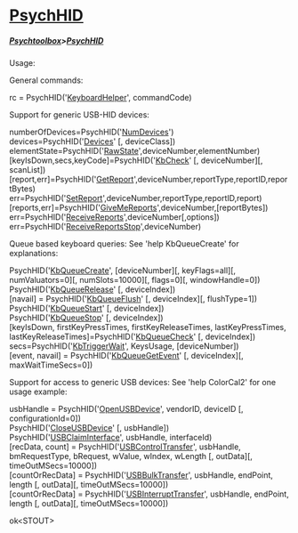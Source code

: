 # [PsychHID](PsychHID)
##### [Psychtoolbox](Psychtoolbox)>[PsychHID](PsychHID)

Usage:  
  
  
General commands:  
  
  
rc = PsychHID('[KeyboardHelper](PsychHID-KeyboardHelper)', commandCode)  
  
  
Support for generic USB-HID devices:  
  
  
numberOfDevices=PsychHID('[NumDevices](PsychHID-NumDevices)')  
devices=PsychHID('[Devices](PsychHID-Devices)' [, deviceClass])  
elementState=PsychHID('[RawState](PsychHID-RawState)',deviceNumber,elementNumber)  
[keyIsDown,secs,keyCode]=PsychHID('[KbCheck](PsychHID-KbCheck)' [, deviceNumber][, scanList])  
[report,err]=PsychHID('[GetReport](PsychHID-GetReport)',deviceNumber,reportType,reportID,reportBytes)  
err=PsychHID('[SetReport](PsychHID-SetReport)',deviceNumber,reportType,reportID,report)  
[reports,err]=PsychHID('[GiveMeReports](PsychHID-GiveMeReports)',deviceNumber,[reportBytes])  
err=PsychHID('[ReceiveReports](PsychHID-ReceiveReports)',deviceNumber[,options])  
err=PsychHID('[ReceiveReportsStop](PsychHID-ReceiveReportsStop)',deviceNumber)  
  
  
Queue based keyboard queries: See 'help KbQueueCreate' for explanations:  
  
  
PsychHID('[KbQueueCreate](PsychHID-KbQueueCreate)', [deviceNumber][, keyFlags=all][, numValuators=0][, numSlots=10000][, flags=0][, windowHandle=0])  
PsychHID('[KbQueueRelease](PsychHID-KbQueueRelease)' [, deviceIndex])  
[navail] = PsychHID('[KbQueueFlush](PsychHID-KbQueueFlush)' [, deviceIndex][, flushType=1])  
PsychHID('[KbQueueStart](PsychHID-KbQueueStart)' [, deviceIndex])  
PsychHID('[KbQueueStop](PsychHID-KbQueueStop)' [, deviceIndex])  
[keyIsDown, firstKeyPressTimes, firstKeyReleaseTimes, lastKeyPressTimes, lastKeyReleaseTimes]=PsychHID('[KbQueueCheck](PsychHID-KbQueueCheck)' [, deviceIndex])  
secs=PsychHID('[KbTriggerWait](PsychHID-KbTriggerWait)', KeysUsage, [deviceNumber])  
[event, navail] = PsychHID('[KbQueueGetEvent](PsychHID-KbQueueGetEvent)' [, deviceIndex][, maxWaitTimeSecs=0])  
  
  
Support for access to generic USB devices: See 'help ColorCal2' for one usage example:  
  
  
usbHandle = PsychHID('[OpenUSBDevice](PsychHID-OpenUSBDevice)', vendorID, deviceID [, configurationId=0])  
PsychHID('[CloseUSBDevice](PsychHID-CloseUSBDevice)' [, usbHandle])  
PsychHID('[USBClaimInterface](PsychHID-USBClaimInterface)', usbHandle, interfaceId)  
[recData, count] = PsychHID('[USBControlTransfer](PsychHID-USBControlTransfer)', usbHandle, bmRequestType, bRequest, wValue, wIndex, wLength [, outData][, timeOutMSecs=10000])  
[countOrRecData] = PsychHID('[USBBulkTransfer](PsychHID-USBBulkTransfer)', usbHandle, endPoint, length [, outData][, timeOutMSecs=10000])  
[countOrRecData] = PsychHID('[USBInterruptTransfer](PsychHID-USBInterruptTransfer)', usbHandle, endPoint, length [, outData][, timeOutMSecs=10000])  
  

ok<STOUT\>  
  


